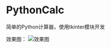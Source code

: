 # PythonCalc
简单的Python计算器，使用tkinter模块开发

效果图：
![效果图](https://github.com/geekerstar/PythonCalc/blob/master/img/%E6%95%88%E6%9E%9C%E5%9B%BE.png)
